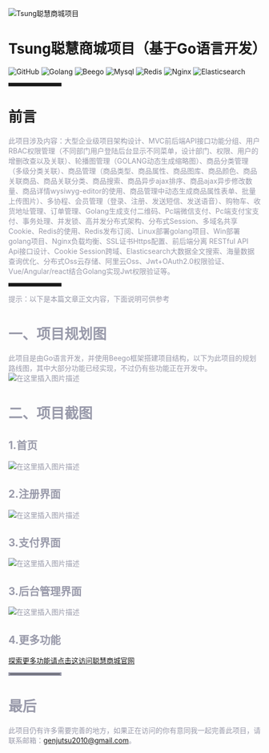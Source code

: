 ![Tsung聪慧商城项目](https://img-blog.csdnimg.cn/20201030110321665.png#pic_center)

# **Tsung聪慧商城项目（基于Go语言开发）**
![GitHub](https://img.shields.io/github/license/tsung-sc/Tsung-Go-shopping-project)
![Golang](https://img.shields.io/badge/Golang-1.14.4-brightgreen)
![Beego](https://img.shields.io/badge/Beego-v1.12.2-brightgreen)
![Mysql](https://img.shields.io/badge/MySql-5.6.49-brightgreen)
![Redis](https://img.shields.io/badge/Redis-6.0.8-brightgreen)
![Nginx](https://img.shields.io/badge/Nginx-1.18.0-brightgreen)
![Elasticsearch](https://img.shields.io/badge/Elasticsearch-7.9.2-brightgreen)
</font>



<hr style=" border:solid; width:100px; height:1px;" color=#000000 size=1">

# 前言

<font color=#999AAA >此项目涉及内容：大型企业级项目架构设计、MVC前后端API接口功能分组、用户RBAC权限管理（不同部门用户登陆后台显示不同菜单，设计部门、权限、用户的增删改查以及关联）、轮播图管理（GOLANG动态生成缩略图）、商品分类管理（多级分类关联）、商品管理（商品类型、商品属性、商品图库、商品颜色、商品关联商品、商品关联分类、商品搜索、商品异步ajax排序、商品ajax异步修改数量、商品详情wysiwyg-editor的使用、商品管理中动态生成商品属性表单、批量上传图片）、多协程、会员管理（登录、注册、发送短信、发送语音）、购物车、收货地址管理、订单管理、Golang生成支付二维码、Pc端微信支付、Pc端支付宝支付、事务处理、并发锁、高并发分布式架构、分布式Session、多域名共享Cookie、Redis的使用、Redis发布订阅、Linux部署golang项目、Win部署golang项目、Nginx负载均衡、SSL证书Https配置、前后端分离 RESTful API Api接口设计、Cookie Session跨域、Elasticsearch大数据全文搜索、海量数据查询优化、分布式Oss云存储、阿里云Oss、Jwt+OAuth2.0权限验证、Vue/Angular/react结合Golang实现Jwt权限验证等。</font>

<hr style=" border:solid; width:100px; height:1px;" color=#000000 size=1">

<font color=#999AAA >提示：以下是本篇文章正文内容，下面说明可供参考

# 一、项目规划图


<font color=#999AAA >此项目是由Go语言开发，并使用Beego框架搭建项目结构，以下为此项目的规划路线图，其中大部分功能已经实现，不过仍有些功能正在开发中。
![在这里插入图片描述](https://img-blog.csdnimg.cn/20201030105926654.png?x-oss-process=image/watermark,type_ZmFuZ3poZW5naGVpdGk,shadow_10,text_aHR0cHM6Ly9ibG9nLmNzZG4ubmV0L3dlaXhpbl80NDQ4MTEyMw==,size_16,color_FFFFFF,t_70#pic_center)


# 二、项目截图
## 1.首页
![在这里插入图片描述](https://img-blog.csdnimg.cn/20201030114401767.jpg?x-oss-process=image/watermark,type_ZmFuZ3poZW5naGVpdGk,shadow_10,text_aHR0cHM6Ly9ibG9nLmNzZG4ubmV0L3dlaXhpbl80NDQ4MTEyMw==,size_16,color_FFFFFF,t_70#pic_center)




## 2.注册界面
![在这里插入图片描述](https://img-blog.csdnimg.cn/20201030114554402.jpg?x-oss-process=image/watermark,type_ZmFuZ3poZW5naGVpdGk,shadow_10,text_aHR0cHM6Ly9ibG9nLmNzZG4ubmV0L3dlaXhpbl80NDQ4MTEyMw==,size_16,color_FFFFFF,t_70#pic_center)

## 3.支付界面
![在这里插入图片描述](https://img-blog.csdnimg.cn/20201030114735122.jpg?x-oss-process=image/watermark,type_ZmFuZ3poZW5naGVpdGk,shadow_10,text_aHR0cHM6Ly9ibG9nLmNzZG4ubmV0L3dlaXhpbl80NDQ4MTEyMw==,size_16,color_FFFFFF,t_70#pic_center)
## 3.后台管理界面
![在这里插入图片描述](https://img-blog.csdnimg.cn/20201030114920441.jpg?x-oss-process=image/watermark,type_ZmFuZ3poZW5naGVpdGk,shadow_10,text_aHR0cHM6Ly9ibG9nLmNzZG4ubmV0L3dlaXhpbl80NDQ4MTEyMw==,size_16,color_FFFFFF,t_70#pic_center)
## 4.更多功能
[探索更多功能请点击这访问聪慧商城官网](https://www.tsung.top)
<hr style=" border:solid; width:100px; height:1px;" color=#000000 size=1">

# 最后
<font color=#999AAA >此项目仍有许多需要完善的地方，如果正在访问的你有意同我一起完善此项目，请联系邮箱：genjutsu2010@gmail.com。


